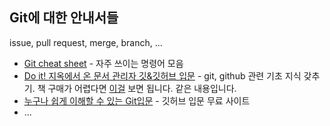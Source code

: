 ## Git에 대한 안내서들

issue, pull request, merge, branch, ...

* [Git cheat sheet](https://training.github.com/downloads/ko/github-git-cheat-sheet) - 자주 쓰이는 명령어 모음
* [Do it! 지옥에서 온 문서 관리자 깃&깃허브 입문](https://books.google.co.kr/books?id=R0eYzQEACAAJ&dq=%EC%A7%80%EC%98%A5%EC%97%90%EC%84%9C+%EC%98%A8+%EB%AC%B8%EC%84%9C%EA%B4%80%EB%A6%AC%EC%9E%90&hl=ko&sa=X&redir_esc=y) - git, github 관련 기초 지식 갖추기.
  책 구매가 어렵다면 [이걸](https://opentutorials.org/course/2708) 보면 됩니다. 같은 내용입니다.
* [누구나 쉽게 이해할 수 있는 Git입문](https://backlog.com/git-tutorial/kr/intro/intro1_1.html) - 깃허브 입문 무료 사이트
* ...
